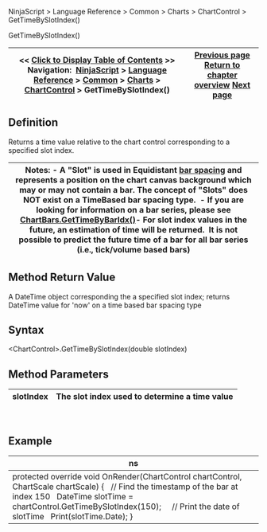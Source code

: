 ﻿
NinjaScript \> Language Reference \> Common \> Charts \> ChartControl \> GetTimeBySlotIndex()

GetTimeBySlotIndex()

| \<\< [Click to Display Table of Contents](gettimebyslotindex.md) \>\> **Navigation:**     [NinjaScript](ninjascript.md) \> [Language Reference](language_reference_wip.md) \> [Common](common.md) \> [Charts](chart.md) \> [ChartControl](chartcontrol.md) \> GetTimeBySlotIndex() | [Previous page](getslotindexbyx.md) [Return to chapter overview](chartcontrol.md) [Next page](gettimebyx.md) |
| --- | --- |
## Definition
Returns a time value relative to the chart control corresponding to a specified slot index.
 

| Notes:  - A "Slot" is used in Equidistant [bar spacing](barspacingtype.md) and represents a position on the chart canvas background which may or may not contain a bar. The concept of "Slots" does NOT exist on a TimeBased bar spacing type.  - If you are looking for information on a bar series, please see [ChartBars.GetTimeByBarIdx()](chartbars_gettimebybaridx.md)- For slot index values in the future, an estimation of time will be returned.  It is not possible to predict the future time of a bar for all bar series (i.e., tick/volume based bars) |
| --- |

## Method Return Value
A DateTime object corresponding the a specified slot index; returns DateTime value for 'now' on a time based bar spacing type
## 
## Syntax
\<ChartControl\>.GetTimeBySlotIndex(double slotIndex)
## 
## Method Parameters

| slotIndex | The slot index used to determine a time value |
| --- | --- |
 
## 
## Example

| ns |
| --- |
| protected override void OnRender(ChartControl chartControl, ChartScale chartScale) {    // Find the timestamp of the bar at index 150    DateTime slotTime \= chartControl.GetTimeBySlotIndex(150);      // Print the date of slotTime    Print(slotTime.Date); } |
